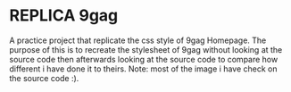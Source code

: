 # REPLICA 9gag

A practice project that replicate the css style of 9gag Homepage. The purpose of this is to recreate the stylesheet of 9gag without
looking at the source code then afterwards looking at the source code to compare how different i have done it to theirs. 
Note: most of the image i have check on the source code :).